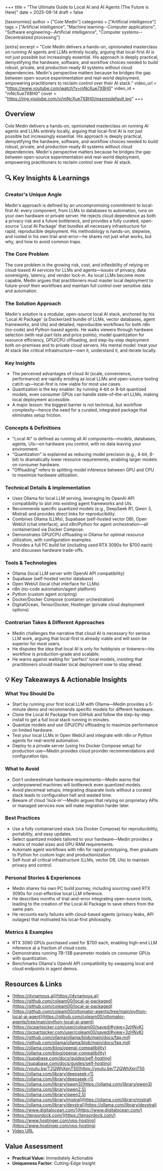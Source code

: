 +++
title = "The Ultimate Guide to Local AI and AI Agents (The Future is Here)"
date = 2025-09-14
draft = false

[taxonomies]
author = ["Cole Medin"]
categories = ["Artificial intelligence"]
tags = ["Artificial intelligence", "Machine learning--Computer applications", "Software engineering--Artificial intelligence", "Computer systems--Decentralized processing"]

[extra]
excerpt = "Cole Medin delivers a hands-on, opinionated masterclass on running AI agents and LLMs entirely locally, arguing that local-first AI is not just possible but increasingly essential. His approach is deeply practical, demystifying the hardware, software, and workflow choices needed to build robust, private, and production-ready AI systems without cloud dependencies. Medin's perspective matters because he bridges the gap between open-source experimentation and real-world deployment, empowering practitioners to reclaim control over their AI stack."
video_url = "https://www.youtube.com/watch?v=mNcXue7X8H0"
video_id = "mNcXue7X8H0"
cover = "https://img.youtube.com/vi/mNcXue7X8H0/maxresdefault.jpg"
+++

## Overview

Cole Medin delivers a hands-on, opinionated masterclass on running AI agents and LLMs entirely locally, arguing that local-first AI is not just possible but increasingly essential. His approach is deeply practical, demystifying the hardware, software, and workflow choices needed to build robust, private, and production-ready AI systems without cloud dependencies. Medin's perspective matters because he bridges the gap between open-source experimentation and real-world deployment, empowering practitioners to reclaim control over their AI stack.

## 🔍 Key Insights & Learnings

### Creator's Unique Angle
Medin's approach is defined by an uncompromising commitment to local-first AI: every component, from LLMs to databases to automation, runs on your own hardware or private server. He rejects cloud dependence as both a privacy risk and a future bottleneck, and provides a fully curated, open-source 'Local AI Package' that bundles all necessary infrastructure for rapid, reproducible deployment. His methodology is hands-on, stepwise, and rooted in his own trial-and-error—he shares not just what works, but why, and how to avoid common traps.

### The Core Problem
The core problem is the growing risk, cost, and inflexibility of relying on cloud-based AI services for LLMs and agents—issues of privacy, data sovereignty, latency, and vendor lock-in. As local LLMs become more capable, Medin argues that practitioners must master local deployment to future-proof their workflows and maintain full control over sensitive data and automation.

### The Solution Approach
Medin's solution is a modular, open-source local AI stack, anchored by his 'Local AI Package' (a Dockerized bundle of LLMs, vector databases, agent frameworks, and UIs) and detailed, reproducible workflows for both n8n (no-code) and Python-based agents. He walks viewers through hardware selection (with real part lists and price points), model quantization for resource efficiency, GPU/CPU offloading, and step-by-step deployment both on-premises and to private cloud servers. His mental model: treat your AI stack like critical infrastructure—own it, understand it, and iterate locally.

### Key Insights
- The perceived advantages of cloud AI (scale, convenience, performance) are rapidly eroding as local LLMs and open-source tooling catch up—local-first is now viable for most use cases.
- Quantization is the key enabler: by running 4-bit or 8-bit quantized models, even consumer GPUs can handle state-of-the-art LLMs, making local deployment accessible.
- A major lesson: the biggest barrier is not technical, but workflow complexity—hence the need for a curated, integrated package that eliminates setup friction.

### Concepts & Definitions
- "Local AI" is defined as running all AI components—models, databases, agents, UIs—on hardware you control, with no data leaving your environment.
- "Quantization" is explained as reducing model precision (e.g., 4-bit, 8-bit) to dramatically lower resource requirements, enabling larger models on consumer hardware.
- "Offloading" refers to splitting model inference between GPU and CPU to maximize hardware utilization.

### Technical Details & Implementation
- Uses Ollama for local LLM serving, leveraging its OpenAI API compatibility to slot into existing agent frameworks and UIs.
- Recommends specific quantized models (e.g., DeepSeek R1, Qwen 3, Mistral) and provides direct links for reproducibility.
- Combines Ollama (LLMs), Supabase (self-hosted vector DB), Open WebUI (chat interface), and n8n/Python for agent orchestration—all containerized via Docker Compose.
- Demonstrates GPU/CPU offloading in Ollama for optimal resource utilization, with configuration examples.
- Provides a full PC build list (including used RTX 3090s for $700 each) and discusses hardware trade-offs.

### Tools & Technologies
- Ollama (local LLM server with OpenAI API compatibility)
- Supabase (self-hosted vector database)
- Open WebUI (local chat interface for LLMs)
- n8n (no-code automation/agent platform)
- Python (custom agent scripting)
- Docker/Docker Compose (container orchestration)
- DigitalOcean, TensorDocker, Hostinger (private cloud deployment options)

### Contrarian Takes & Different Approaches
- Medin challenges the narrative that cloud AI is necessary for serious LLM work, arguing that local-first is already viable and will soon be superior for most users.
- He disputes the idea that local AI is only for hobbyists or tinkerers—his workflow is production-grade and scalable.
- He warns against waiting for 'perfect' local models, insisting that practitioners should master local deployment now to stay ahead.

## 💡 Key Takeaways & Actionable Insights

### What You Should Do
- Start by running your first local LLM with Ollama—Medin provides a 5-minute demo and recommends specific models for different hardware.
- Clone the Local AI Package from GitHub and follow the step-by-step install to get a full local stack running in minutes.
- Quantize models and use GPU/CPU offloading to maximize performance on limited hardware.
- Test your local LLMs in Open WebUI and integrate with n8n or Python agents for real-world automation.
- Deploy to a private server (using his Docker Compose setup) for production use—Medin provides cloud provider recommendations and configuration tips.

### What to Avoid
- Don't underestimate hardware requirements—Medin warns that underpowered machines will bottleneck even quantized models.
- Avoid piecemeal setups; integrating disparate tools without a curated stack leads to configuration hell and wasted time.
- Beware of cloud 'lock-in'—Medin argues that relying on proprietary APIs or managed services now will make migration harder later.

### Best Practices
- Use a fully containerized stack (via Docker Compose) for reproducibility, portability, and easy updates.
- Select quantized models tailored to your hardware—Medin provides a matrix of model sizes and GPU RAM requirements.
- Automate agent workflows with n8n for rapid prototyping, then graduate to Python for custom logic and productionization.
- Self-host all critical infrastructure (LLMs, vector DB, UIs) to maintain privacy and control.

### Personal Stories & Experiences
- Medin shares his own PC build journey, including sourcing used RTX 3090s for cost-effective local LLM inference.
- He describes months of trial-and-error integrating open-source tools, leading to the creation of the Local AI Package to save others from the same pain.
- He recounts early failures with cloud-based agents (privacy leaks, API outages) that motivated his local-first philosophy.

### Metrics & Examples
- RTX 3090 GPUs purchased used for $700 each, enabling high-end LLM inference at a fraction of cloud costs.
- Demonstrates running 7B-13B parameter models on consumer GPUs with quantization.
- Benchmarks Ollama's OpenAI API compatibility by swapping local and cloud endpoints in agent demos.

## Resources & Links

- [https://dynamous.ai](https://dynamous.ai)
- [https://github.com/coleam00/local-ai-packaged](https://github.com/coleam00/local-ai-packaged)
- [https://github.com/coleam00/ottomator-agents/tree/main/python-local-ai-agent](https://github.com/coleam00/ottomator-agents/tree/main/python-local-ai-agent)
- [https://pcpartpicker.com/user/coleam00/saved/#view=3zHNvK](https://pcpartpicker.com/user/coleam00/saved/#view=3zHNvK)
- [https://github.com/ollama/ollama/blob/main/docs/faq.md](https://github.com/ollama/ollama/blob/main/docs/faq.md)
- [https://ollama.com/blog/openai-compatibility](https://ollama.com/blog/openai-compatibility)
- [https://supabase.com/docs/guides/self-hosting](https://supabase.com/docs/guides/self-hosting)
- [https://youtu.be/T2QWhXpnT5I](https://youtu.be/T2QWhXpnT5I)
- [https://ollama.com/library/deepseek-r1](https://ollama.com/library/deepseek-r1)
- [https://ollama.com/library/qwen3](https://ollama.com/library/qwen3)
- [https://ollama.com/library/qwen2.5](https://ollama.com/library/qwen2.5)
- [https://ollama.com/library/mistral](https://ollama.com/library/mistral)
- [https://ollama.com/library/devstral](https://ollama.com/library/devstral)
- [https://www.digitalocean.com/](https://www.digitalocean.com/)
- [https://tensordock.com/](https://tensordock.com/)
- [https://www.hostinger.com/vps-hosting](https://www.hostinger.com/vps-hosting)
- [Video URL](https://www.youtube.com/watch?v=mNcXue7X8H0)

## Value Assessment
- **Practical Value:** Immediately Actionable
- **Uniqueness Factor:** Cutting-Edge Insight


